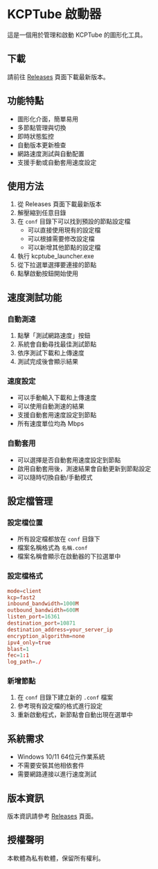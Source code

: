 # KCPTube 啟動器

這是一個用於管理和啟動 KCPTube 的圖形化工具。

## 下載

請前往 [Releases](https://github.com/Minidoracat/kcptube_launch/releases) 頁面下載最新版本。

## 功能特點

- 圖形化介面，簡單易用
- 多節點管理與切換
- 即時狀態監控
- 自動版本更新檢查
- 網路速度測試與自動配置
- 支援手動或自動套用速度設定

## 使用方法

1. 從 Releases 頁面下載最新版本
2. 解壓縮到任意目錄
3. 在 `conf` 目錄下可以找到預設的節點設定檔
   - 可以直接使用現有的設定檔
   - 可以根據需要修改設定檔
   - 可以新增其他節點的設定檔
4. 執行 kcptube_launcher.exe
5. 從下拉選單選擇要連接的節點
6. 點擊啟動按鈕開始使用

## 速度測試功能

### 自動測速
1. 點擊「測試網路速度」按鈕
2. 系統會自動尋找最佳測試節點
3. 依序測試下載和上傳速度
4. 測試完成後會顯示結果

### 速度設定
- 可以手動輸入下載和上傳速度
- 可以使用自動測速的結果
- 支援自動套用速度設定到節點
- 所有速度單位均為 Mbps

### 自動套用
- 可以選擇是否自動套用速度設定到節點
- 啟用自動套用後，測速結果會自動更新到節點設定
- 可以隨時切換自動/手動模式

## 設定檔管理

### 設定檔位置
- 所有設定檔都放在 `conf` 目錄下
- 檔案名稱格式為 `名稱.conf`
- 檔案名稱會顯示在啟動器的下拉選單中

### 設定檔格式
```conf
mode=client
kcp=fast2
inbound_bandwidth=1000M
outbound_bandwidth=600M
listen_port=16361
destination_port=10871
destination_address=your_server_ip
encryption_algorithm=none
ipv4_only=true
blast=1
fec=1:1
log_path=./
```

### 新增節點
1. 在 `conf` 目錄下建立新的 `.conf` 檔案
2. 參考現有設定檔的格式進行設定
3. 重新啟動程式，新節點會自動出現在選單中

## 系統需求

- Windows 10/11 64位元作業系統
- 不需要安裝其他相依套件
- 需要網路連接以進行速度測試

## 版本資訊

版本資訊請參考 [Releases](https://github.com/Minidoracat/kcptube_launch/releases) 頁面。

## 授權聲明

本軟體為私有軟體，保留所有權利。
